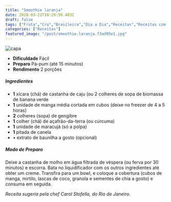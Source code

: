 ```yaml
---
title: "Smoothie laranja"
date: 2018-03-22T18:29:59.403Z
draft: false
tags: ["Fruta","Cru","Brasileira","Dia a Dia","Receitas","Receitas com frutas","Receitas simples e fáceis"]
categories: ["Receitas"]
featured_image: "/post/smoothie-laranja.f3ad95e1.jpg"
---
```


![capa](/post/smoothie-laranja.f3ad95e1.jpg)

*   **Dificuldade** Fácil
*   **Preparo** Pá-pum (até 15 minutos)
*   **Rendimento** 2 porções

##### Ingredientes

*   **1** xícara (chá) de castanha de caju (ou 2 colheres de sopa de biomassa de banana verde
*   **1** unidade de manga média cortada em cubos (deixe no freezer de 4 a 5 horas)
*   **2** colheres (sopa) de gengibre
*   **1** colher (chá) de açafrão-da-terra (ou cúrcuma)
*   **1** unidade de maracujá (só a polpa)
*   **1** pitada de canela
*   • extrato de baunilha a gosto (opcional)

##### Modo de Preparo

Deixe a castanha de molho em água filtrada de véspera (ou ferva por 30 minutos) e escorra. Bata no liquidificador com os outros ingredientes até obter um creme. Transfira para um bowl, e coloque a cobertura (cubos de manga, mirtilo, lascas de coco, granola e sementes de chia a gosto) e consuma em seguida.

_Receita sugeria pela chef Carol Stofella, do Rio de Janeiro._
